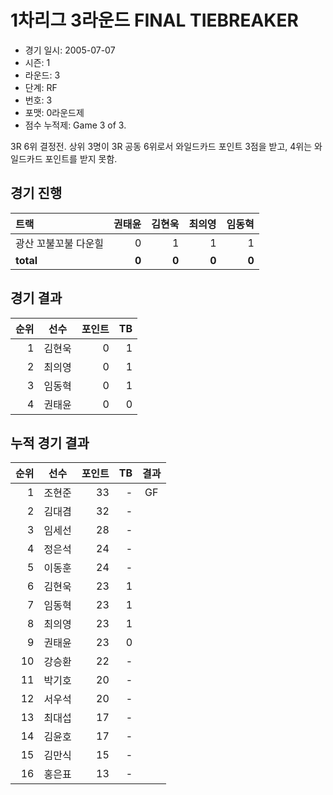 # 1차리그 3라운드 FINAL TIEBREAKER

- 경기 일시: 2005-07-07
- 시즌: 1
- 라운드: 3
- 단계: RF
- 번호: 3
- 포맷: 0라운드제
- 점수 누적제: Game 3 of 3.



3R 6위 결정전. 상위 3명이 3R 공동 6위로서 와일드카드 포인트 3점을 받고, 4위는 와일드카드 포인트를 받지 못함.

## 경기 진행

| 트랙 | 권태윤 | 김현욱 | 최의영 | 임동혁 |
|:---|---:|---:|---:|---:|
| 광산 꼬불꼬불 다운힐 | 0 | 1 | 1 | 1 |
| __total__ | __0__ | __0__ | __0__ | __0__ |




## 경기 결과

| 순위 | 선수 | 포인트 | TB |
|---:|:---:|---:|---:|
| 1 | 김현욱 | 0 | 1 |
| 2 | 최의영 | 0 | 1 |
| 3 | 임동혁 | 0 | 1 |
| 4 | 권태윤 | 0 | 0 |

## 누적 경기 결과

| 순위 | 선수 | 포인트 | TB | 결과 |
|---:|:---:|---:|---:|:---:|
| 1 | 조현준 | 33 | - | GF |
| 2 | 김대겸 | 32 | - |  |
| 3 | 임세선 | 28 | - |  |
| 4 | 정은석 | 24 | - |  |
| 5 | 이동훈 | 24 | - |  |
| 6 | 김현욱 | 23 | 1 |  |
| 7 | 임동혁 | 23 | 1 |  |
| 8 | 최의영 | 23 | 1 |  |
| 9 | 권태윤 | 23 | 0 |  |
| 10 | 강승환 | 22 | - |  |
| 11 | 박기호 | 20 | - |  |
| 12 | 서우석 | 20 | - |  |
| 13 | 최대섭 | 17 | - |  |
| 14 | 김윤호 | 17 | - |  |
| 15 | 김만식 | 15 | - |  |
| 16 | 홍은표 | 13 | - |  |

